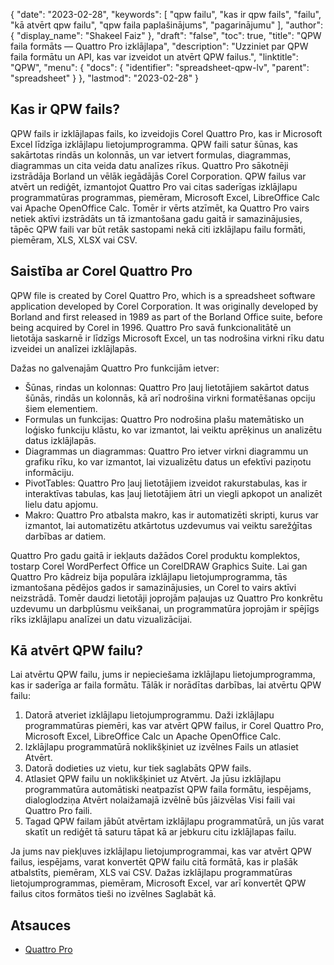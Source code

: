 {
  "date": "2023-02-28",
  "keywords": [
"qpw failu",
"kas ir qpw fails",
"failu",
"kā atvērt qpw failu",
"qpw faila paplašinājums",
"pagarinājumu"
],
  "author": {
    "display_name": "Shakeel Faiz"
},
  "draft": "false",
  "toc": true,
  "title": "QPW faila formāts — Quattro Pro izklājlapa",
  "description": "Uzziniet par QPW faila formātu un API, kas var izveidot un atvērt QPW failus.",
  "linktitle": "QPW",
  "menu": {
    "docs": {
      "identifier": "spreadsheet-qpw-lv",
      "parent": "spreadsheet"
}
},
  "lastmod": "2023-02-28"
}

## Kas ir QPW fails?

QPW fails ir izklājlapas fails, ko izveidojis Corel Quattro Pro, kas ir Microsoft Excel līdzīga izklājlapu lietojumprogramma. QPW faili satur šūnas, kas sakārtotas rindās un kolonnās, un var ietvert formulas, diagrammas, diagrammas un cita veida datu analīzes rīkus. Quattro Pro sākotnēji izstrādāja Borland un vēlāk iegādājās Corel Corporation. QPW failus var atvērt un rediģēt, izmantojot Quattro Pro vai citas saderīgas izklājlapu programmatūras programmas, piemēram, Microsoft Excel, LibreOffice Calc vai Apache OpenOffice Calc. Tomēr ir vērts atzīmēt, ka Quattro Pro vairs netiek aktīvi izstrādāts un tā izmantošana gadu gaitā ir samazinājusies, tāpēc QPW faili var būt retāk sastopami nekā citi izklājlapu failu formāti, piemēram, XLS, XLSX vai CSV.

## Saistība ar Corel Quattro Pro

QPW file is created by Corel Quattro Pro, which is a spreadsheet software application developed by Corel Corporation. It was originally developed by Borland and first released in 1989 as part of the Borland Office suite, before being acquired by Corel in 1996. Quattro Pro savā funkcionalitātē un lietotāja saskarnē ir līdzīgs Microsoft Excel, un tas nodrošina virkni rīku datu izveidei un analīzei izklājlapās.

Dažas no galvenajām Quattro Pro funkcijām ietver:

- Šūnas, rindas un kolonnas: Quattro Pro ļauj lietotājiem sakārtot datus šūnās, rindās un kolonnās, kā arī nodrošina virkni formatēšanas opciju šiem elementiem.
- Formulas un funkcijas: Quattro Pro nodrošina plašu matemātisko un loģisko funkciju klāstu, ko var izmantot, lai veiktu aprēķinus un analizētu datus izklājlapās.
- Diagrammas un diagrammas: Quattro Pro ietver virkni diagrammu un grafiku rīku, ko var izmantot, lai vizualizētu datus un efektīvi paziņotu informāciju.
- PivotTables: Quattro Pro ļauj lietotājiem izveidot rakurstabulas, kas ir interaktīvas tabulas, kas ļauj lietotājiem ātri un viegli apkopot un analizēt lielu datu apjomu.
- Makro: Quattro Pro atbalsta makro, kas ir automatizēti skripti, kurus var izmantot, lai automatizētu atkārtotus uzdevumus vai veiktu sarežģītas darbības ar datiem.

Quattro Pro gadu gaitā ir iekļauts dažādos Corel produktu komplektos, tostarp Corel WordPerfect Office un CorelDRAW Graphics Suite. Lai gan Quattro Pro kādreiz bija populāra izklājlapu lietojumprogramma, tās izmantošana pēdējos gados ir samazinājusies, un Corel to vairs aktīvi neizstrādā. Tomēr daudzi lietotāji joprojām paļaujas uz Quattro Pro konkrētu uzdevumu un darbplūsmu veikšanai, un programmatūra joprojām ir spējīgs rīks izklājlapu analīzei un datu vizualizācijai.

## Kā atvērt QPW failu?

Lai atvērtu QPW failu, jums ir nepieciešama izklājlapu lietojumprogramma, kas ir saderīga ar faila formātu. Tālāk ir norādītas darbības, lai atvērtu QPW failu:

1. Datorā atveriet izklājlapu lietojumprogrammu. Daži izklājlapu programmatūras piemēri, kas var atvērt QPW failus, ir Corel Quattro Pro, Microsoft Excel, LibreOffice Calc un Apache OpenOffice Calc.
2. Izklājlapu programmatūrā noklikšķiniet uz izvēlnes Fails un atlasiet Atvērt.
3. Datorā dodieties uz vietu, kur tiek saglabāts QPW fails.
4. Atlasiet QPW failu un noklikšķiniet uz Atvērt. Ja jūsu izklājlapu programmatūra automātiski neatpazīst QPW faila formātu, iespējams, dialoglodziņa Atvērt nolaižamajā izvēlnē būs jāizvēlas Visi faili vai Quattro Pro faili.
5. Tagad QPW failam jābūt atvērtam izklājlapu programmatūrā, un jūs varat skatīt un rediģēt tā saturu tāpat kā ar jebkuru citu izklājlapas failu.

Ja jums nav piekļuves izklājlapu lietojumprogrammai, kas var atvērt QPW failus, iespējams, varat konvertēt QPW failu citā formātā, kas ir plašāk atbalstīts, piemēram, XLS vai CSV. Dažas izklājlapu programmatūras lietojumprogrammas, piemēram, Microsoft Excel, var arī konvertēt QPW failus citos formātos tieši no izvēlnes Saglabāt kā.

## Atsauces
* [Quattro Pro](https://en.wikipedia.org/wiki/Quattro_Pro)
